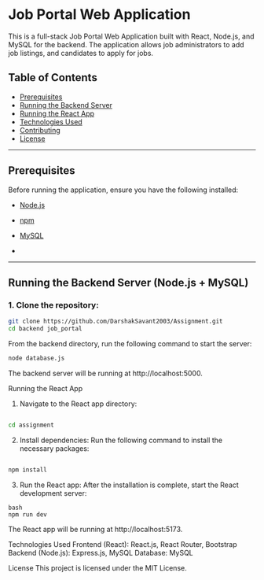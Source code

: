# Job Portal Web Application

This is a full-stack Job Portal Web Application built with React, Node.js, and MySQL for the backend. The application allows job administrators to add job listings, and candidates to apply for jobs.

## Table of Contents

- [Prerequisites](#prerequisites)
- [Running the Backend Server](#running-the-backend-server-nodjs--mysql)
- [Running the React App](#running-the-react-app)
- [Technologies Used](#technologies-used)
- [Contributing](#contributing)
- [License](#license)

---

## Prerequisites

Before running the application, ensure you have the following installed:

- [Node.js](https://nodejs.org/)
- [npm](https://www.npmjs.com/)
- [MySQL](https://www.mysql.com/)

- 

---

## Running the Backend Server (Node.js + MySQL)

### 1. Clone the repository:

```bash
git clone https://github.com/DarshakSavant2003/Assignment.git
cd backend job_portal
```
From the backend directory, run the following command to start the server:

```bash
node database.js
```
The backend server will be running at http://localhost:5000.

Running the React App
1. Navigate to the React app directory:
```bash

cd assignment
```
2. Install dependencies:
Run the following command to install the necessary packages:
```bash

npm install
```
3. Run the React app:
After the installation is complete, start the React development server:
```
bash
npm run dev
```
The React app will be running at http://localhost:5173.

Technologies Used
Frontend (React): React.js, React Router, Bootstrap
Backend (Node.js): Express.js, MySQL
Database: MySQL

License
This project is licensed under the MIT License.
